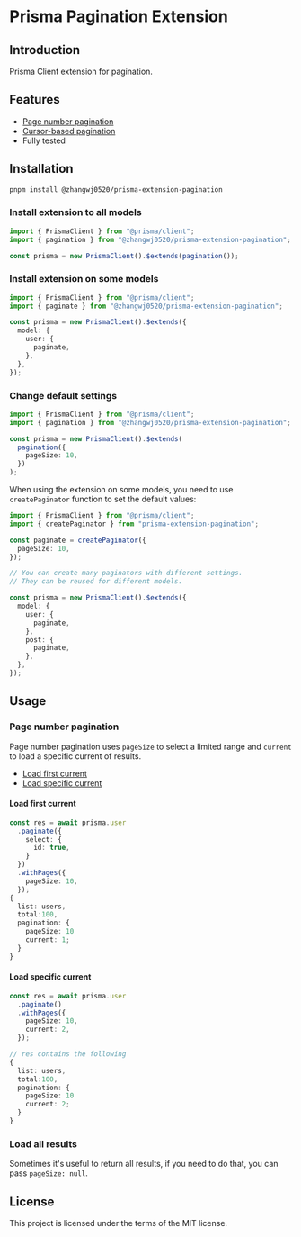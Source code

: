 # Prisma Pagination Extension

## Introduction

Prisma Client extension for pagination.


## Features

- [Page number pagination](#current-number-pagination)
- [Cursor-based pagination](#cursor-based-pagination)
- Fully tested

## Installation

```bash
pnpm install @zhangwj0520/prisma-extension-pagination
```

### Install extension to all models

```ts
import { PrismaClient } from "@prisma/client";
import { pagination } from "@zhangwj0520/prisma-extension-pagination";

const prisma = new PrismaClient().$extends(pagination());
```

### Install extension on some models

```ts
import { PrismaClient } from "@prisma/client";
import { paginate } from "@zhangwj0520/prisma-extension-pagination";

const prisma = new PrismaClient().$extends({
  model: {
    user: {
      paginate,
    },
  },
});
```

### Change default settings

```ts
import { PrismaClient } from "@prisma/client";
import { pagination } from "@zhangwj0520/prisma-extension-pagination";

const prisma = new PrismaClient().$extends(
  pagination({
    pageSize: 10,
  })
);
```

When using the extension on some models, you need to use `createPaginator` function to set the default values:

```ts
import { PrismaClient } from "@prisma/client";
import { createPaginator } from "prisma-extension-pagination";

const paginate = createPaginator({
  pageSize: 10,
});

// You can create many paginators with different settings.
// They can be reused for different models.

const prisma = new PrismaClient().$extends({
  model: {
    user: {
      paginate,
    },
    post: {
      paginate,
    },
  },
});
```

## Usage

### Page number pagination

Page number pagination uses `pageSize` to select a limited range and `current` to load a specific current of results.

- [Load first current](#load-first-current)
- [Load specific current](#load-specific-current)

#### Load first current

```ts
const res = await prisma.user
  .paginate({
    select: {
      id: true,
    }
  })
  .withPages({
    pageSize: 10,
  });
{
  list: users,
  total:100,
  pagination: {
    pageSize: 10
    current: 1;
  }
}  
```

#### Load specific current

```ts
const res = await prisma.user
  .paginate()
  .withPages({
    pageSize: 10,
    current: 2,
  });

// res contains the following
{
  list: users,
  total:100,
  pagination: {
    pageSize: 10
    current: 2;
  }
}  
```

### Load all results

Sometimes it's useful to return all results, if you need to do that, you can pass `pageSize: null`.

## License

This project is licensed under the terms of the MIT license.
